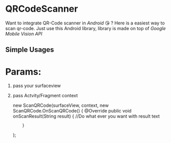 # QRCodeScanner

Want to integrate QR-Code scanner in _Android_ :kissing_heart: ? Here is a easiest way to scan qr-code. Just use this Android library, library is made on top of *Google Mobile Vision  API*


## Simple Usages

# Params:
1) pass your surfaceview

2) pass Actvity/Fragment context


      new ScanQRCode(surfaceView, context, new ScanQRCode.OnScanQRCode()
      {
           @Override
           public void onScanResult(String result) 
           {
              //Do what ever you want with result text
               
           }
      );

